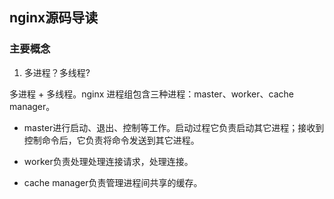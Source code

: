 ## nginx源码导读

### 主要概念

1. 多进程？多线程?

  多进程 + 多线程。nginx 进程组包含三种进程：master、worker、cache manager。
  
  * master进行启动、退出、控制等工作。启动过程它负责启动其它进程；接收到控制命令后，它负责将命令发送到其它进程。
  
  * worker负责处理处理连接请求，处理连接。
  
  * cache manager负责管理进程间共享的缓存。
